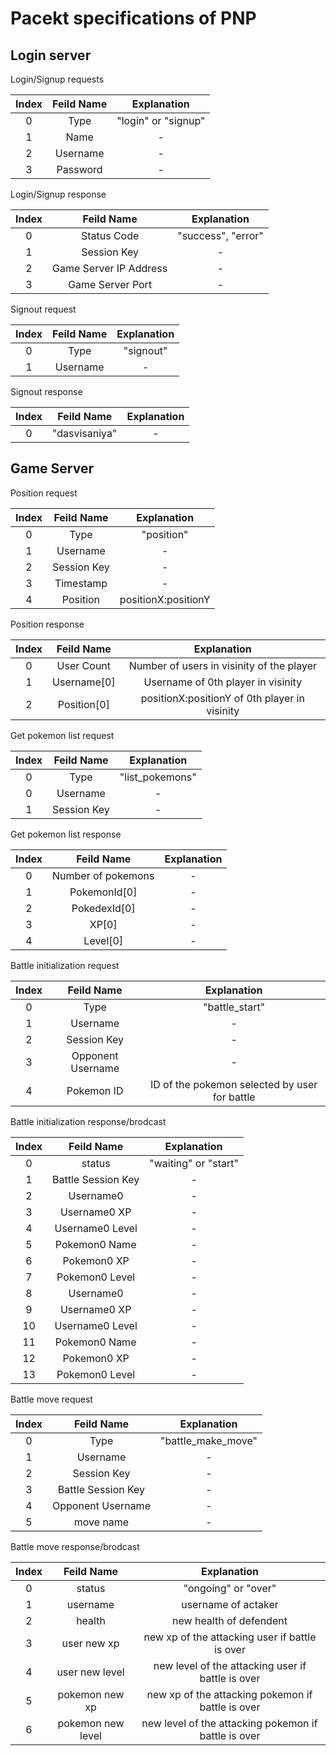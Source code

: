 # Pacekt specifications of PNP

## Login server

Login/Signup requests

Index | Feild Name |     Explanation
:---: | :--------: | :-----------------:
  0   |    Type    | "login" or "signup"
  1   |    Name    |          -
  2   |  Username  |          -
  3   |  Password  |          -

Login/Signup response

Index |       Feild Name       |    Explanation
:---: | :--------------------: | :----------------:
  0   |      Status Code       | "success", "error"
  1   |      Session Key       |         -
  2   | Game Server IP Address |         -
  3   |    Game Server Port    |         -

Signout request

Index | Feild Name | Explanation
:---: | :--------: | :---------:
0   |    Type    |  "signout"
1   |  Username  |      -

Signout response

Index |  Feild Name   | Explanation
:---: | :-----------: | :---------:
0   | "dasvisaniya" |      -

## Game Server

Position request

Index | Feild Name  |     Explanation
:---: | :---------: | :-----------------:
  0   |    Type     |     "position"
  1   |  Username   |          -
  2   | Session Key |          -
  3   |  Timestamp  |          -
  4   |  Position   | positionX:positionY

Position response

Index | Feild Name  |                  Explanation
:---: | :---------: | :-------------------------------------------:
  0   | User Count  |   Number of users in visinity of the player
  1   | Username[0] |      Username of 0th player in visinity
  2   | Position[0] | positionX:positionY of 0th player in visinity

Get pokemon list request

Index | Feild Name  |   Explanation
:---: | :---------: | :-------------:
  0   |    Type     | "list_pokemons"
  0   |  Username   |        -
  1   | Session Key |        -

Get pokemon list response

Index |     Feild Name     | Explanation
:---: | :----------------: | :---------:
  0   | Number of pokemons |      -
  1   |    PokemonId[0]    |      -
  2   |    PokedexId[0]    |      -
  3   |       XP[0]        |      -
  4   |      Level[0]      |      -

Battle initialization request

Index |    Feild Name     |                  Explanation
:---: | :---------------: | :-------------------------------------------:
  0   |       Type        |                "battle_start"
  1   |     Username      |                       -
  2   |    Session Key    |                       -
  3   | Opponent Username |                       -
  4   |    Pokemon ID     | ID of the pokemon selected by user for battle

Battle initialization response/brodcast

Index |     Feild Name     |     Explanation
:---: | :----------------: | :------------------:
  0   |       status       | "waiting" or "start"
  1   | Battle Session Key |          -
  2   |     Username0      |          -
  3   |    Username0 XP    |          -
  4   |  Username0 Level   |          -
  5   |   Pokemon0 Name    |          -
  6   |    Pokemon0 XP     |          -
  7   |   Pokemon0 Level   |          -
  8   |     Username0      |          -
  9   |    Username0 XP    |          -
 10   |  Username0 Level   |          -
 11   |   Pokemon0 Name    |          -
 12   |    Pokemon0 XP     |          -
 13   |   Pokemon0 Level   |          -

Battle move request

Index |     Feild Name     |    Explanation
:---: | :----------------: | :----------------:
  0   |        Type        | "battle_make_move"
  1   |      Username      |         -
  2   |    Session Key     |         -
  3   | Battle Session Key |         -
  4   | Opponent Username  |         -
  5   |     move name      |         -

Battle move response/brodcast

Index |    Feild Name     |                     Explanation
:---: | :---------------: | :--------------------------------------------------:
  0   |      status       |                 "ongoing" or "over"
  1   |     username      |                 username of actaker
  2   |      health       |               new health of defendent
  3   |    user new xp    |    new xp of the attacking user if battle is over
  4   |  user new level   |  new level of the attacking user if battle is over
  5   |  pokemon new xp   |  new xp of the attacking pokemon if battle is over
  6   | pokemon new level | new level of the attacking pokemon if battle is over

